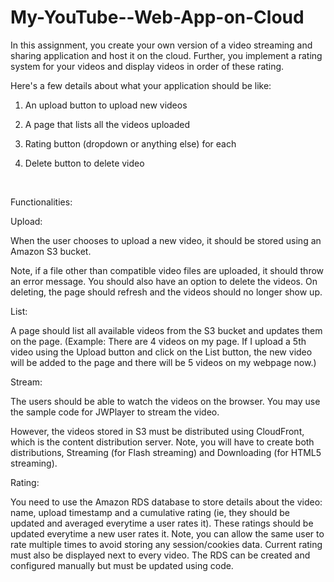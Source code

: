 My-YouTube--Web-App-on-Cloud
============================

In this assignment, you create your own version of a video streaming and sharing application and host it on the cloud. Further, you implement a rating system for your videos and display videos in order of these rating. 
 
Here's a few details about what your application should be like:
 
1. An upload button to upload new videos

2. A page that lists all the videos uploaded

3. Rating button (dropdown or anything else) for each 

4. Delete button to delete video
<br>

Functionalities:

Upload:

When the user chooses to upload a new video, it should be stored using an Amazon S3 bucket. 

Note, if a file other than compatible video files are uploaded, it should throw an error message.
You should also have an option to delete the videos. On deleting, the page should refresh and the videos should no longer show up.

List:

A page should list all available videos from the S3 bucket and updates them on the page. (Example: There are 4 videos on my page. If I upload a 5th video using the Upload button and click on the List button, the new video will be added to the page and there will be 5 videos on my webpage now.)

Stream:

The users should be able to watch the videos on the browser. You may use the sample code for JWPlayer to stream the video.

However, the videos stored in S3 must be distributed using CloudFront, which is the content distribution server. Note, you will have to create both distributions, Streaming (for Flash streaming) and Downloading (for HTML5 streaming). 


Rating:

You need to use the Amazon RDS database to store details about the video: name, upload timestamp and a cumulative rating (ie, they should be updated and averaged everytime a user rates it). These ratings should be updated everytime a new user rates it. Note, you can allow the same user to rate multiple times to avoid storing any session/cookies data. Current rating must also be displayed next to every video. The RDS can be created and configured manually but must be updated using code.

